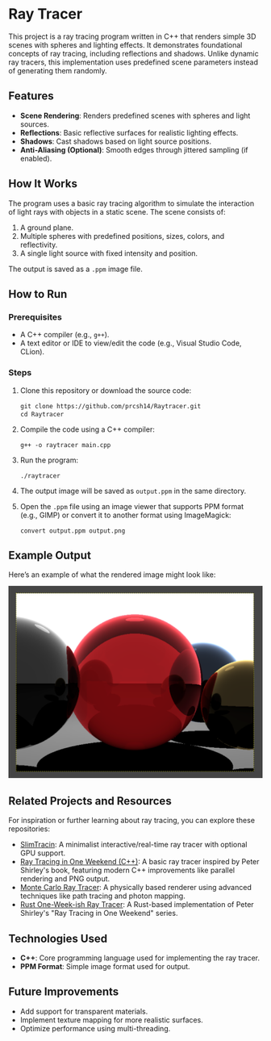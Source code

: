 # Ray Tracer

This project is a ray tracing program written in C++ that renders simple 3D scenes with spheres and lighting effects. It demonstrates foundational concepts of ray tracing, including reflections and shadows. Unlike dynamic ray tracers, this implementation uses predefined scene parameters instead of generating them randomly.

## Features

- **Scene Rendering**: Renders predefined scenes with spheres and light sources.
- **Reflections**: Basic reflective surfaces for realistic lighting effects.
- **Shadows**: Cast shadows based on light source positions.
- **Anti-Aliasing (Optional)**: Smooth edges through jittered sampling (if enabled).

## How It Works

The program uses a basic ray tracing algorithm to simulate the interaction of light rays with objects in a static scene. The scene consists of:
1. A ground plane.
2. Multiple spheres with predefined positions, sizes, colors, and reflectivity.
3. A single light source with fixed intensity and position.

The output is saved as a `.ppm` image file.

## How to Run

### Prerequisites

- A C++ compiler (e.g., `g++`).
- A text editor or IDE to view/edit the code (e.g., Visual Studio Code, CLion).

### Steps

1. Clone this repository or download the source code:
    ```
    git clone https://github.com/prcsh14/Raytracer.git
    cd Raytracer
    ```

2. Compile the code using a C++ compiler:
    ```
    g++ -o raytracer main.cpp
    ```

3. Run the program:
    ```
    ./raytracer
    ```

4. The output image will be saved as `output.ppm` in the same directory.

5. Open the `.ppm` file using an image viewer that supports PPM format (e.g., GIMP) or convert it to another format using ImageMagick:
    ```
    convert output.ppm output.png
    ```

## Example Output

Here’s an example of what the rendered image might look like:

![Rendered Scene](images/example-output.png)


## Related Projects and Resources

For inspiration or further learning about ray tracing, you can explore these repositories:

- [SlimTracin](https://github.com/HardCoreCodin/SlimTracin): A minimalist interactive/real-time ray tracer with optional GPU support.
- [Ray Tracing in One Weekend (C++)](https://github.com/Jomiri/raytracer): A basic ray tracer inspired by Peter Shirley's book, featuring modern C++ improvements like parallel rendering and PNG output.
- [Monte Carlo Ray Tracer](https://github.com/linusmossberg/monte-carlo-ray-tracer): A physically based renderer using advanced techniques like path tracing and photon mapping.
- [Rust One-Week-ish Ray Tracer](https://github.com/cbiffle/rtiow-rust): A Rust-based implementation of Peter Shirley's "Ray Tracing in One Weekend" series.

## Technologies Used

- **C++**: Core programming language used for implementing the ray tracer.
- **PPM Format**: Simple image format used for output.

## Future Improvements

- Add support for transparent materials.
- Implement texture mapping for more realistic surfaces.
- Optimize performance using multi-threading.
